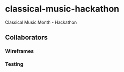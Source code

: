 # classical-music-hackathon

Classical Music Month - Hackathon

## Collaborators

### Wireframes

### Testing
